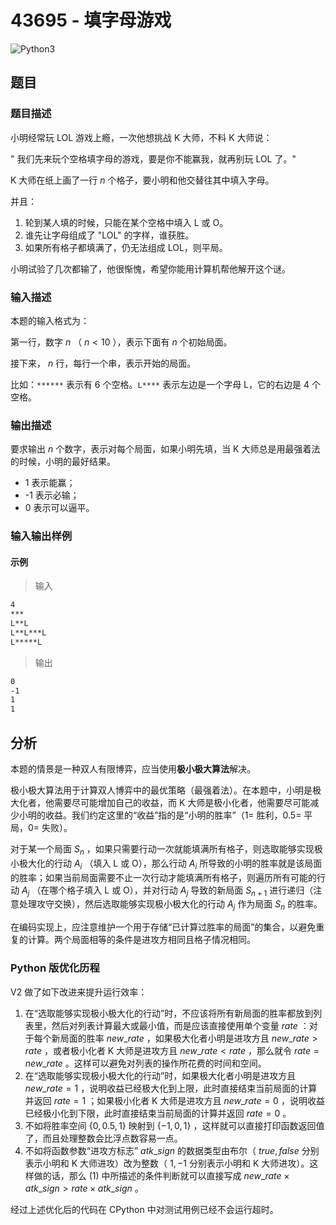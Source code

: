 # 43695 - 填字母游戏

![Python3](https://img.shields.io/badge/Python3-AC-green)

## 题目

### 题目描述

小明经常玩 LOL 游戏上瘾，一次他想挑战 K 大师，不料 K 大师说：

" 我们先来玩个空格填字母的游戏，要是你不能赢我，就再别玩 LOL 了。"

K 大师在纸上画了一行 $n$ 个格子，要小明和他交替往其中填入字母。

并且：

1. 轮到某人填的时候，只能在某个空格中填入 L 或 O。
2. 谁先让字母组成了 "LOL" 的字样，谁获胜。
3. 如果所有格子都填满了，仍无法组成 LOL，则平局。

小明试验了几次都输了，他很惭愧，希望你能用计算机帮他解开这个谜。

### 输入描述

本题的输入格式为：

第一行，数字 $n$ （ $n<10$ ），表示下面有 $n$ 个初始局面。

接下来， $n$ 行，每行一个串，表示开始的局面。

比如：`******` 表示有 6 个空格。`L****` 表示左边是一个字母 L，它的右边是 4 个空格。

### 输出描述

要求输出 $n$ 个数字，表示对每个局面，如果小明先填，当 K 大师总是用最强着法的时候，小明的最好结果。

- 1 表示能赢；
- -1 表示必输；
- 0 表示可以逼平。

### 输入输出样例

#### 示例

> 输入

```txt
4
***
L**L
L**L***L
L*****L
```

> 输出

```txt
0
-1
1
1
```

## 分析

本题的情景是一种双人有限博弈，应当使用**极小极大算法**解决。

极小极大算法用于计算双人博弈中的最优策略（最强着法）。在本题中，小明是极大化者，他需要尽可能增加自己的收益，而 K 大师是极小化者，他需要尽可能减少小明的收益。我们约定这里的“收益”指的是“小明的胜率”（1= 胜利，0.5= 平局，0= 失败）。

对于某一个局面 $S_n$ ，如果只需要行动一次就能填满所有格子，则选取能够实现极小极大化的行动 $A_i$ （填入 L 或 O），那么行动 $A_i$ 所导致的小明的胜率就是该局面的胜率；如果当前局面需要不止一次行动才能填满所有格子，则遍历所有可能的行动 $A_j$ （在哪个格子填入 L 或 O），并对行动 $A_j$ 导致的新局面 $S_{n+1}$ 进行递归（注意处理攻守交换），然后选取能够实现极小极大化的行动 $A_j$ 作为局面 $S_n$ 的胜率。

在编码实现上，应注意维护一个用于存储“已计算过胜率的局面”的集合，以避免重复的计算。两个局面相等的条件是进攻方相同且格子情况相同。

### Python 版优化历程

V2 做了如下改进来提升运行效率：

1. 在“选取能够实现极小极大化的行动”时，不应该将所有新局面的胜率都放到列表里，然后对列表计算最大或最小值，而是应该直接使用单个变量 $rate$ ：对于每个新局面的胜率 $new\_rate$ ，如果极大化者小明是进攻方且 $new\_rate > rate$ ，或者极小化者 K 大师是进攻方且 $new\_rate < rate$ ，那么就令 $rate = new\_rate$ 。这样可以避免对列表的操作所花费的时间和空间。
2. 在“选取能够实现极小极大化的行动”时，如果极大化者小明是进攻方且 $new\_rate = 1$ ，说明收益已经极大化到上限，此时直接结束当前局面的计算并返回 $rate = 1$ ；如果极小化者 K 大师是进攻方且 $new\_rate = 0$ ，说明收益已经极小化到下限，此时直接结束当前局面的计算并返回 $rate = 0$ 。
3. 不如将胜率空间 $\{0,0.5,1\}$ 映射到 $\{-1,0,1\}$ ，这样就可以直接打印函数返回值了，而且处理整数会比浮点数容易一点。
4. 不如将函数参数“进攻方标志” $atk\_sign$ 的数据类型由布尔（ $true,false$ 分别表示小明和 K 大师进攻）改为整数（ $1,-1$ 分别表示小明和 K 大师进攻）。这样做的话，那么 (1) 中所描述的条件判断就可以直接写成 $new\_rate \times atk\_sign > rate \times atk\_sign$ 。

经过上述优化后的代码在 CPython 中对测试用例已经不会运行超时。

